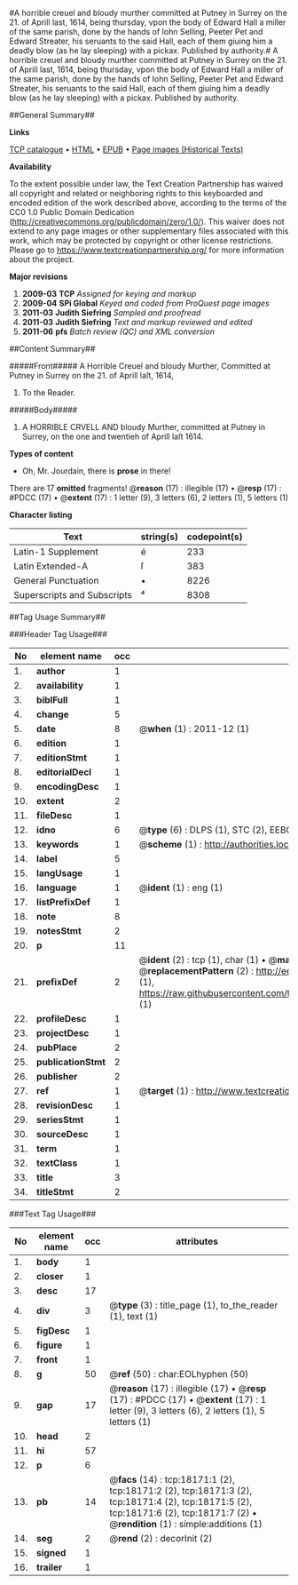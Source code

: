 #A horrible creuel and bloudy murther committed at Putney in Surrey on the 21. of Aprill last, 1614, being thursday, vpon the body of Edward Hall a miller of the same parish, done by the hands of Iohn Selling, Peeter Pet and Edward Streater, his seruants to the said Hall, each of them giuing him a deadly blow (as he lay sleeping) with a pickax. Published by authority.#
A horrible creuel and bloudy murther committed at Putney in Surrey on the 21. of Aprill last, 1614, being thursday, vpon the body of Edward Hall a miller of the same parish, done by the hands of Iohn Selling, Peeter Pet and Edward Streater, his seruants to the said Hall, each of them giuing him a deadly blow (as he lay sleeping) with a pickax. Published by authority.

##General Summary##

**Links**

[TCP catalogue](http://www.ota.ox.ac.uk/tcp/)  • 
[HTML](http://tei.it.ox.ac.uk/tcp/Texts-HTML/free/A02/A02500.html)  • 
[EPUB](http://tei.it.ox.ac.uk/tcp/Texts-EPUB/free/A02/A02500.epub) • 
[Page images (Historical Texts)](https://historicaltexts.jisc.ac.uk/eebo-99852820e)

**Availability**

To the extent possible under law, the Text Creation Partnership has waived all copyright and related or neighboring rights to this keyboarded and encoded edition of the work described above, according to the terms of the CC0 1.0 Public Domain Dedication (http://creativecommons.org/publicdomain/zero/1.0/). This waiver does not extend to any page images or other supplementary files associated with this work, which may be protected by copyright or other license restrictions. Please go to https://www.textcreationpartnership.org/ for more information about the project.

**Major revisions**

1. __2009-03__ __TCP__ *Assigned for keying and markup*
1. __2009-04__ __SPi Global__ *Keyed and coded from ProQuest page images*
1. __2011-03__ __Judith Siefring__ *Sampled and proofread*
1. __2011-03__ __Judith Siefring__ *Text and markup reviewed and edited*
1. __2011-06__ __pfs__ *Batch review (QC) and XML conversion*

##Content Summary##

#####Front#####
A Horrible Creuel and bloudy Murther, Committed at Putney in Surrey on the 21. of
Aprill laſt, 1614,
1. To the Reader.

#####Body#####

1. A HORRIBLE CRVELL AND bloudy Murther, committed at Putney in Surrey, on the one and twentieh of Aprill laſt 1614.

**Types of content**

  * Oh, Mr. Jourdain, there is **prose** in there!

There are 17 **omitted** fragments! 
 @__reason__ (17) : illegible (17)  •  @__resp__ (17) : #PDCC (17)  •  @__extent__ (17) : 1 letter (9), 3 letters (6), 2 letters (1), 5 letters (1)

**Character listing**


|Text|string(s)|codepoint(s)|
|---|---|---|
|Latin-1 Supplement|é|233|
|Latin Extended-A|ſ|383|
|General Punctuation|•|8226|
|Superscripts             and Subscripts|⁴|8308|

##Tag Usage Summary##

###Header Tag Usage###

|No|element name|occ|attributes|
|---|---|---|---|
|1.|__author__|1||
|2.|__availability__|1||
|3.|__biblFull__|1||
|4.|__change__|5||
|5.|__date__|8| @__when__ (1) : 2011-12 (1)|
|6.|__edition__|1||
|7.|__editionStmt__|1||
|8.|__editorialDecl__|1||
|9.|__encodingDesc__|1||
|10.|__extent__|2||
|11.|__fileDesc__|1||
|12.|__idno__|6| @__type__ (6) : DLPS (1), STC (2), EEBO-CITATION (1), PROQUEST (1), VID (1)|
|13.|__keywords__|1| @__scheme__ (1) : http://authorities.loc.gov/ (1)|
|14.|__label__|5||
|15.|__langUsage__|1||
|16.|__language__|1| @__ident__ (1) : eng (1)|
|17.|__listPrefixDef__|1||
|18.|__note__|8||
|19.|__notesStmt__|2||
|20.|__p__|11||
|21.|__prefixDef__|2| @__ident__ (2) : tcp (1), char (1)  •  @__matchPattern__ (2) : ([0-9\-]+):([0-9IVX]+) (1), (.+) (1)  •  @__replacementPattern__ (2) : http://eebo.chadwyck.com/downloadtiff?vid=$1&page=$2 (1), https://raw.githubusercontent.com/textcreationpartnership/Texts/master/tcpchars.xml#$1 (1)|
|22.|__profileDesc__|1||
|23.|__projectDesc__|1||
|24.|__pubPlace__|2||
|25.|__publicationStmt__|2||
|26.|__publisher__|2||
|27.|__ref__|1| @__target__ (1) : http://www.textcreationpartnership.org/docs/. (1)|
|28.|__revisionDesc__|1||
|29.|__seriesStmt__|1||
|30.|__sourceDesc__|1||
|31.|__term__|1||
|32.|__textClass__|1||
|33.|__title__|3||
|34.|__titleStmt__|2||


###Text Tag Usage###

|No|element name|occ|attributes|
|---|---|---|---|
|1.|__body__|1||
|2.|__closer__|1||
|3.|__desc__|17||
|4.|__div__|3| @__type__ (3) : title_page (1), to_the_reader (1), text (1)|
|5.|__figDesc__|1||
|6.|__figure__|1||
|7.|__front__|1||
|8.|__g__|50| @__ref__ (50) : char:EOLhyphen (50)|
|9.|__gap__|17| @__reason__ (17) : illegible (17)  •  @__resp__ (17) : #PDCC (17)  •  @__extent__ (17) : 1 letter (9), 3 letters (6), 2 letters (1), 5 letters (1)|
|10.|__head__|2||
|11.|__hi__|57||
|12.|__p__|6||
|13.|__pb__|14| @__facs__ (14) : tcp:18171:1 (2), tcp:18171:2 (2), tcp:18171:3 (2), tcp:18171:4 (2), tcp:18171:5 (2), tcp:18171:6 (2), tcp:18171:7 (2)  •  @__rendition__ (1) : simple:additions (1)|
|14.|__seg__|2| @__rend__ (2) : decorInit (2)|
|15.|__signed__|1||
|16.|__trailer__|1||
